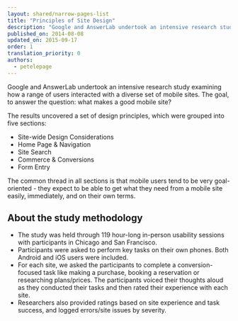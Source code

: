 ```yaml
---
layout: shared/narrow-pages-list
title: "Principles of Site Design"
description: "Google and AnswerLab undertook an intensive research study examining how a range of users interacted with a diverse set of mobile sites. The goal, to answer the question: what makes a good mobile site?"
published_on: 2014-08-08
updated_on: 2015-09-17
order: 1
translation_priority: 0
authors:
  - petelepage
---
```


<p class="intro">
  Google and AnswerLab undertook an intensive research study examining how a range of users interacted with a diverse set of mobile sites.  The goal, to answer the question: what makes a good mobile site?
</p>

The results uncovered a set of design principles, which were grouped into 
five sections: 

* Site-wide Design Considerations
* Home Page &  Navigation 
* Site Search 
* Commerce & Conversions 
* Form Entry

The common thread in all sections is that mobile users tend to be very 
goal-oriented - they expect to be able to get what they need from a mobile 
site easily, immediately, and on their own terms. 

## About the study methodology

* The study was held through 119 hour-long in-person usability sessions with 
  participants in Chicago and San Francisco.
* Participants were asked to perform key tasks on their own phones. Both Android 
  and iOS users were included.
* For each site, we asked the participants to complete a conversion-focused task 
  like making a purchase, booking a reservation or researching plans/prices. The 
  participants voiced their thoughts aloud as they conducted their tasks and 
  then rated their experience with each site.
* Researchers also provided ratings based on site experience and task success, 
  and logged errors/site issues by severity.
